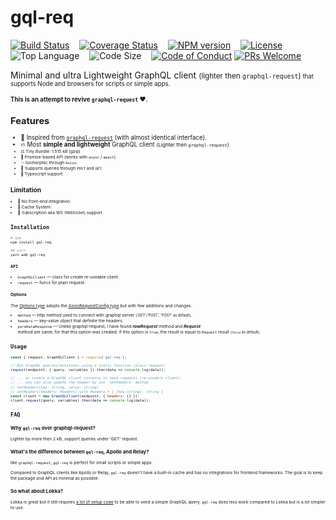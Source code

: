# gql-req

[![Build Status][travis-badge]][travis-url] &nbsp;&nbsp;
[![Coverage Status][coveralls-badge]][coveralls-url] &nbsp;&nbsp;
[![NPM version][npm-badge]][npm-url] &nbsp;&nbsp;
[![License][license-badge]][license-url] &nbsp;&nbsp;
![Top Language][top-language-badge] &nbsp;&nbsp;
![Code Size][code-size-badge] &nbsp;&nbsp;
[![Code of Conduct][coc-badge]][coc-url]
[![PRs Welcome][pr-badge]][pr-url] &nbsp;&nbsp;


[travis-badge]: https://travis-ci.org/3imed-jaberi/gql-req.svg?branch=master
[travis-url]: https://travis-ci.org/3imed-jaberi/gql-req

[coveralls-badge]: https://coveralls.io/repos/github/3imed-jaberi/gql-req/badge.svg?branch=master
[coveralls-url]: https://coveralls.io/github/3imed-jaberi/gql-req?branch=master

[npm-badge]: https://img.shields.io/npm/v/gql-req.svg?style=flat
[npm-url]: https://www.npmjs.com/package/gql-req

[license-badge]: https://img.shields.io/badge/license-MIT-green.svg
[license-url]: https://github.com/3imed-jaberi/gql-req/blob/master/LICENSE

[top-language-badge]: https://img.shields.io/github/languages/top/3imed-jaberi/gql-req

[code-size-badge]: https://img.shields.io/github/languages/code-size/3imed-jaberi/gql-req

[coc-badge]: https://img.shields.io/badge/code%20of-conduct-ff69b4.svg
[coc-url]: https://github.com/3imed-jaberi/gql-req/blob/master/CODE_OF_CONDUCT.md

[pr-badge]: https://img.shields.io/badge/PRs-welcome-brightgreen.svg
[pr-url]: https://github.com/3imed-jaberi/gql-req


Minimal and ultra Lightweight GraphQL client <small>(lighter then `graphql-request`)<small> that supports Node and browsers for scripts or simple apps. 

**This is an attempt to revive `graphql-request` ❤️.**

## Features

- 🦄 Inspired from [`graphql-request`](https://github.com/prisma-labs/graphql-request) (with almost identical interface).
- 🔥 Most **simple and lightweight** GraphQL client <small>(Lighter then `graphql-request`)<small>.
- ⚖️ Tiny Bundle: 1.515 kB (gzip)
- 📌 Promise-based API (works with `async` / `await`).
- ✨ Isomorphic through `Axios`.
- 🎯 Supports queries through `POST` and `GET`.
- 🎉 Typescript support.


## Limitation

- 🚧 No front-end integration.
- 🚧 Cache System.
- 🚧 Subscription aka WS <small>(WebSocket)</small> support.


## `Installation`

```bash
# npm
npm install gql-req

## yarn 
yarn add gql-req
```


### `API`

  - `GraphQLClient` &mdash; class for create re-useable client.
  - `request` &mdash; funcs for plain request. 
 
#### Options

The [Options type](https://github.com/3imed-jaberi/gql-req/blob/master/src/index.ts#L12-L16) adopts the [AxiosRequestConfig type](https://github.com/axios/axios/blob/master/index.d.ts#L44-L74) but with few additions and changes.

  - `method` &mdash; http method used to connect with graphql server <small>('GET'/'POST', 'POST' as default)</small>.         
  - `headers` &mdash; key-value object that definite the headers. 
  - `pureDataResponse` &mdash; Unlike graphql-request, I have found __*rawRequest*__ method and __*Request*__ <br/> 
  method are same, for that this option was created. if this option is `true`, the result is equal to `Request` result <small>(`false` as default)</small>.


## `Usage`

```js
const { request, GraphQLClient } = require('gql-req');

// Run GraphQL queries/mutations using a static function (plain request)
request(endpoint, { query, variables }).then(data => console.log(data));

// ... or create a GraphQL client instance to send requests (re-useable client)
// ... you can also update the header by use `setHeaders` method
// setHeaders(key: string, value: string)
// setHeaders(headers: Headers) with Headers = { [key:string]: string }
const client = new GraphQLClient(endpoint, { headers: {} });
client.request(query, variables).then(data => console.log(data));
```


## `FAQ`


### Why `gql-req` over graphql-request?

Lighter by more then 2 kB, support queries under 'GET' request.

### What's the difference between `gql-req`, Apollo and Relay?

like `graphql-request`, `gql-req` is perfect for small scripts or simple apps.

Compared to GraphQL clients like Apollo or Relay, `gql-req` doesn't have a built-in cache and has no integrations for frontend frameworks. The goal is to keep the package and API as minimal as possible.

### So what about Lokka?

Lokka is great but it still requires [a lot of setup code](https://github.com/kadirahq/lokka-transport-http) to be able to send a simple GraphQL query. `gql-req` does less work compared to Lokka but is a lot simpler to use.

